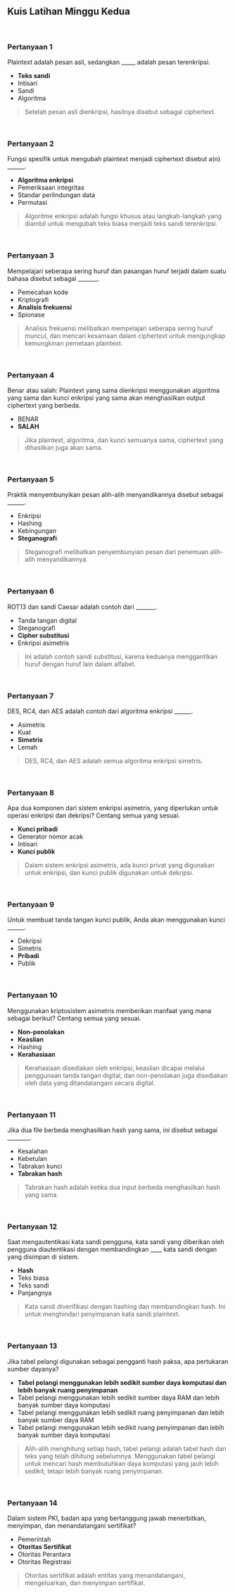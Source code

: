 ## Kuis Latihan Minggu Kedua

<br>

### Pertanyaan 1

Plaintext adalah pesan asli, sedangkan _____ adalah pesan terenkripsi.

* **Teks sandi**
* Intisari
* Sandi
* Algoritma

> Setelah pesan asli dienkripsi, hasilnya disebut sebagai ciphertext.
<br>

### Pertanyaan 2

Fungsi spesifik untuk mengubah plaintext menjadi ciphertext disebut a(n) ______.

* **Algoritma enkripsi**
* Pemeriksaan integritas
* Standar perlindungan data
* Permutasi

> Algoritme enkripsi adalah fungsi khusus atau langkah-langkah yang diambil untuk mengubah teks biasa menjadi teks sandi terenkripsi.
<br>

### Pertanyaan 3

Mempelajari seberapa sering huruf dan pasangan huruf terjadi dalam suatu bahasa disebut sebagai _______.

* Pemecahan kode
* Kriptografi
* **Analisis frekuensi**
* Spionase

> Analisis frekuensi melibatkan mempelajari seberapa sering huruf muncul, dan mencari kesamaan dalam ciphertext untuk mengungkap kemungkinan pemetaan plaintext.
<br>

### Pertanyaan 4

Benar atau salah: Plaintext yang sama dienkripsi menggunakan algoritma yang sama dan kunci enkripsi yang sama akan menghasilkan output ciphertext yang berbeda.

* BENAR
* **SALAH**

> Jika plaintext, algoritma, dan kunci semuanya sama, ciphertext yang dihasilkan juga akan sama.
<br>

### Pertanyaan 5

Praktik menyembunyikan pesan alih-alih menyandikannya disebut sebagai ______.

* Enkripsi
* Hashing
* Kebingungan
* **Steganografi**

> Steganografi melibatkan penyembunyian pesan dari penemuan alih-alih menyandikannya.
<br>

### Pertanyaan 6

ROT13 dan sandi Caesar adalah contoh dari _______.

* Tanda tangan digital
* Steganografi
* **Cipher substitusi**
* Enkripsi asimetris

> Ini adalah contoh sandi substitusi, karena keduanya menggantikan huruf dengan huruf lain dalam alfabet.
<br>

### Pertanyaan 7

DES, RC4, dan AES adalah contoh dari algoritma enkripsi ______.

* Asimetris
* Kuat
* **Simetris**
* Lemah

> DES, RC4, dan AES adalah semua algoritma enkripsi simetris.
<br>

### Pertanyaan 8

Apa dua komponen dari sistem enkripsi asimetris, yang diperlukan untuk operasi enkripsi dan dekripsi? Centang semua yang sesuai.

* **Kunci pribadi**
* Generator nomor acak
* Intisari
* **Kunci publik**

> Dalam sistem enkripsi asimetris, ada kunci privat yang digunakan untuk enkripsi, dan kunci publik digunakan untuk dekripsi.
<br>

### Pertanyaan 9

Untuk membuat tanda tangan kunci publik, Anda akan menggunakan kunci ______.

* Dekripsi
* Simetris
* **Pribadi**
* Publik

<br>

### Pertanyaan 10

Menggunakan kriptosistem asimetris memberikan manfaat yang mana sebagai berikut? Centang semua yang sesuai.

* **Non-penolakan**
* **Keaslian**
* Hashing
* **Kerahasiaan**

> Kerahasiaan disediakan oleh enkripsi, keaslian dicapai melalui penggunaan tanda tangan digital, dan non-penolakan juga disediakan oleh data yang ditandatangani secara digital.
<br>

### Pertanyaan 11

Jika dua file berbeda menghasilkan hash yang sama, ini disebut sebagai ________.

* Kesalahan
* Kebetulan
* Tabrakan kunci
* **Tabrakan hash**

> Tabrakan hash adalah ketika dua input berbeda menghasilkan hash yang sama.
<br>

### Pertanyaan 12

Saat mengautentikasi kata sandi pengguna, kata sandi yang diberikan oleh pengguna diautentikasi dengan membandingkan ____ kata sandi dengan yang disimpan di sistem.

* **Hash**
* Teks biasa
* Teks sandi
* Panjangnya

> Kata sandi diverifikasi dengan hashing dan membandingkan hash. Ini untuk menghindari penyimpanan kata sandi plaintext.
<br>

### Pertanyaan 13

Jika tabel pelangi digunakan sebagai pengganti hash paksa, apa pertukaran sumber dayanya?

* **Tabel pelangi menggunakan lebih sedikit sumber daya komputasi dan lebih banyak ruang penyimpanan**
* Tabel pelangi menggunakan lebih sedikit sumber daya RAM dan lebih banyak sumber daya komputasi
* Tabel pelangi menggunakan lebih sedikit ruang penyimpanan dan lebih banyak sumber daya RAM
* Tabel pelangi menggunakan lebih sedikit ruang penyimpanan dan lebih banyak sumber daya komputasi

> Alih-alih menghitung setiap hash, tabel pelangi adalah tabel hash dan teks yang telah dihitung sebelumnya. Menggunakan tabel pelangi untuk mencari hash membutuhkan daya komputasi yang jauh lebih sedikit, tetapi lebih banyak ruang penyimpanan.
<br>

### Pertanyaan 14

Dalam sistem PKI, badan apa yang bertanggung jawab menerbitkan, menyimpan, dan menandatangani sertifikat?

* Pemerintah
* **Otoritas Sertifikat**
* Otoritas Perantara
* Otoritas Registrasi

> Otoritas sertifikat adalah entitas yang menandatangani, mengeluarkan, dan menyimpan sertifikat.

